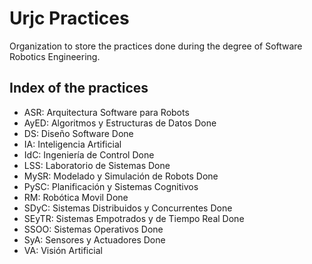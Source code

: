 # Urjc Practices
Organization to store the practices done during the degree of Software Robotics Engineering.

## Index of the practices
- ASR: Arquitectura Software para Robots
- AyED: Algoritmos y Estructuras de Datos   Done
- DS: Diseño Software   Done
- IA: Inteligencia Artificial
- IdC: Ingeniería de Control   Done
- LSS: Laboratorio de Sistemas  Done
- MySR: Modelado y Simulación de Robots   Done
- PySC: Planificación y Sistemas Cognitivos
- RM: Robótica Movil   Done
- SDyC: Sistemas Distribuidos y Concurrentes   Done
- SEyTR: Sistemas Empotrados y de Tiempo Real   Done
- SSOO: Sistemas Operativos   Done
- SyA: Sensores y Actuadores   Done
- VA: Visión Artificial
